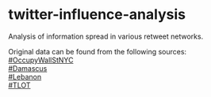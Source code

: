# twitter-influence-analysis
Analysis of information spread in various retweet networks.

Original data can be found from the following sources:  
[#OccupyWallStNYC](https://networkrepository.com/rt-occupywallstnyc.php)  
[#Damascus](https://networkrepository.com/rt-damascus.php)  
[#Lebanon](https://networkrepository.com/rt-lebanon.php)  
[#TLOT](https://networkrepository.com/rt-tlot.php)
